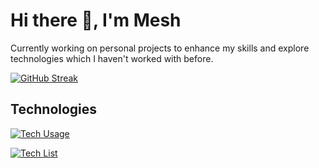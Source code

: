 # Hi there 👋, I'm Mesh

Currently working on personal projects to enhance my skills and explore technologies which I haven't worked with before.

[![GitHub Streak](https://profile-api.meshu.app/stats/streak)](https://github.com/meshu-dev)

## Technologies

[![Tech Usage](https://profile-api.meshu.app/tech/usage)](https://github.com/meshu-dev)

[![Tech List](https://profile-api.meshu.app/tech/list?img=true)](https://github.com/meshu-dev)

